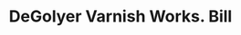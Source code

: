 ---
doi: 10.7916/D87H2WPV
date_other: '1930'
date_other_textual: 1930-1939
form: printed ephemera
genre:
- Invoices
name:
- DeGolyer Varnish Works
object_in_context_url: https://biggert.cul.columbia.edu/items/view/ave_biggert_01214
subject_hierarchical_geographic:
- Troy, New York, United States
subject_name:
- DeGolyer Varnish Works
title: DeGolyer Varnish Works. Bill
sort_title: DeGolyer Varnish Works. Bill
call_number: ave_biggert_01214
coordinates:
- 42.73166666666667,-73.69250000000001
pid: ave_biggert_01214
identifiers: ave_biggert_01214
thumbnail: https://derivativo-2.library.columbia.edu/iiif/2/ldpd:343373/full/!256,256/0/native.jpg
permalink: "/biggert/ave_biggert_01214/"
layout: iiif-image-page
---